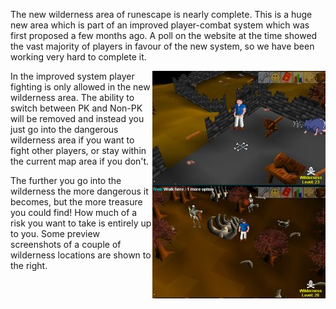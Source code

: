The new wilderness area of runescape is nearly complete. This is a huge new area which is part of an improved player-combat system which was first proposed a few months ago. A poll on the website at the time showed the vast majority of players in favour of the new system, so we have been working very hard to complete it.

<a class="rsc-image rsc-image-thumb" href="/images/Wild1.jpg"><img src="/images/Wild1.jpg" align="right"></a>
In the improved system player fighting is only allowed in the new wilderness area. The ability to switch between PK and Non-PK will be removed and instead you just go into the dangerous wilderness area if you want to fight other players, or stay within the current map area if you don't.

<a class="rsc-image rsc-image-thumb" href="/images/Wild2.jpg"><img src="/images/Wild2.jpg" align="right"></a>
The further you go into the wilderness the more dangerous it becomes, but the more treasure you could find! How much of a risk you want to take is entirely up to you. Some preview screenshots of a couple of wilderness locations are shown to the right.
